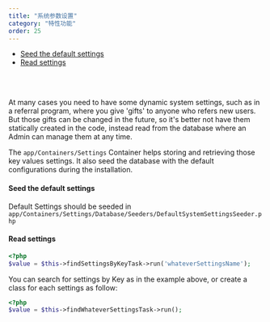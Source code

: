 ```yaml
---
title: "系统参数设置"
category: "特性功能"
order: 25
---
```


- [Seed the default settings](#seed-the-default-settings)
- [Read settings](#read-settings)

<br>
<br>

At many cases you need to have some dynamic system settings, such as in a referral program, where you give 'gifts' to anyone who refers new users. But those gifts can be changed in the future, so it's better not have them statically created in the code, instead read from the database where an  Admin can manage them at any time.

The `app/Containers/Settings` Container helps storing and retrieving those key values settings. It also seed the database with the default configurations during the installation.

<a name="seed-the-default-settings"></a>

#### Seed the default settings

Default Settings should be seeded in `app/Containers/Settings/Database/Seeders/DefaultSystemSettingsSeeder.php`

<a name="read-settings"></a>

#### Read settings

```php
<?php
$value = $this->findSettingsByKeyTask->run('whateverSettingsName');
```

You can search for settings by Key as in the example above, or create a class for each settings as follow:

```php
<?php
$value = $this->findWhateverSettingsTask->run();
```
